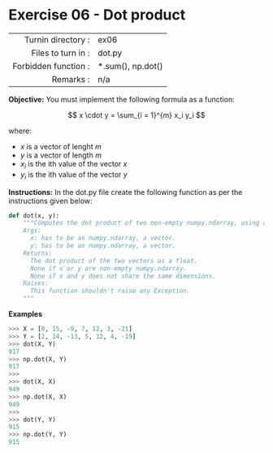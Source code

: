 # Exercise 06 - Dot product

|                         |                    |
| -----------------------:| ------------------ |
|   Turnin directory :    |  ex06              |
|   Files to turn in :    |  dot.py            |
|   Forbidden function :  |  \*.sum(), np.dot()|
|   Remarks :             |  n/a               |

**Objective:**
You must implement the following formula as a function:  
  
$$
x \cdot y = \sum_{i = 1}^{m} x_i y_i
$$

where:  
- $x$ is a vector of lenght $m$
- $y$ is a vector of length $m$
- $x_i$ is the ith value of the vector $x$
- $y_i$ is the ith value of the vector $y$


**Instructions:**
In the dot.py file create the following function as per the instructions given below:
```python
def dot(x, y):
    """Computes the dot product of two non-empty numpy.ndarray, using a for-loop. The two arrays must have the same dimensions.
    Args:
      x: has to be an numpy.ndarray, a vector.
      y: has to be an numpy.ndarray, a vector.
    Returns:
      The dot product of the two vectors as a float.
      None if x or y are non-empty numpy.ndarray.
      None if x and y does not share the same dimensions.
    Raises:
      This function shouldn't raise any Exception.
    """
```

**Examples**
```python
>>> X = [0, 15, -9, 7, 12, 3, -21]
>>> Y = [2, 14, -13, 5, 12, 4, -19]
>>> dot(X, Y)
917
>>> np.dot(X, Y)
917
>>>
>>> dot(X, X)
949
>>> np.dot(X, X)
949
>>>
>>> dot(Y, Y)
915
>>> np.dot(Y, Y)
915
```

